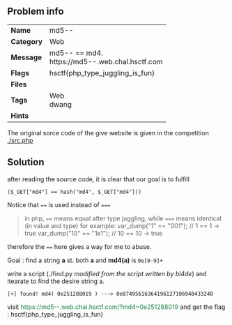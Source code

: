 ## Problem info
<table>
  <tr>
    <td><strong>Name</strong></td>
    <td>md5--</td>
  </tr>
  <tr>
    <td><strong>Category</strong></td>
    <td>Web</td>
  </tr>
  <tr>
    <td><strong>Message</strong></td>
    <td>md5-- == md4.</br>
    	https://md5--.web.chal.hsctf.com
    </td>
  </tr>
  <tr>
    <td><strong>Flags</strong></td>
    <td>hsctf{php_type_juggling_is_fun}</td>
  </tr>
  <tr>
    <td><strong>Files</strong></td>
    <td></td>
  </tr>
  <tr>
    <td><strong>Tags</strong></td>
    <td>Web<br>dwang</td>
  </tr>
  <tr>
    <td><strong>Hints</strong></td>
    <td></td>
  </tr>
</table>

The original sorce code of the give website is given in the competition [./src.php](./src.php)

## Solution

after reading the source code, it is clear that our goal is to fulfill 

```
($_GET["md4"] == hash("md4", $_GET["md4"]))
```

Notice that `==` is used instead of `===`

> in php, `==` means equal after type juggling, while `===` means identical (in value and type)
> for example: 
>   var_dump("1" == "001"); // 1 == 1 -> true
>   var_dump("10" == "1e1"); // 10 == 10 -> true

therefore the `==` here gives a way for me to abuse.

Goal : find a string **a** st. both **a** and **md4(a)** is `0e[0-9]+` 

write a script (./find.py *modified from the script written by bl4de*) and itearate to find the desire string a.

```
[+] found! md4( 0e251288019 ) ---> 0e87495616364196127106940433240
```

visit <font color="1E8449">https://md5--.web.chal.hsctf.com/?md4=0e251288019</font>
and get the flag : hsctf{php_type_juggling_is_fun}




